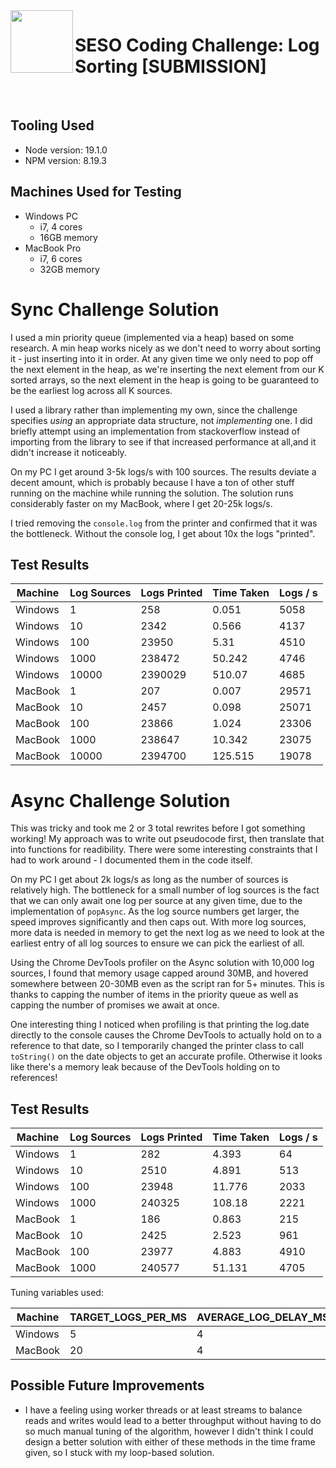 <img align="left" width="100px" height="100px" src="https://user-images.githubusercontent.com/12256205/162470824-d34c5fad-555e-498b-9ac9-ba86b6eb057a.png">

# SESO Coding Challenge: Log Sorting [SUBMISSION]

<br>

## Tooling Used

- Node version: 19.1.0
- NPM version: 8.19.3

## Machines Used for Testing

- Windows PC
  - i7, 4 cores
  - 16GB memory
- MacBook Pro
  - i7, 6 cores
  - 32GB memory

# Sync Challenge Solution

I used a min priority queue (implemented via a heap) based on some research. A min heap works nicely as we don't need to worry about sorting it - just inserting into it in order. At any given time we only need to pop off the next element in the heap, as we're inserting the next element from our K sorted arrays, so the next element in the heap is going to be guaranteed to be the earliest log across all K sources.

I used a library rather than implementing my own, since the challenge specifies _using_ an appropriate data structure, not _implementing_ one. I did briefly attempt using an implementation from stackoverflow instead of importing from the library to see if that increased performance at all,and it didn't increase it noticeably.

On my PC I get around 3-5k logs/s with 100 sources. The results deviate a decent amount, which is probably because I have a ton of other stuff running on the machine while running the solution. The solution runs considerably faster on my MacBook, where I get 20-25k logs/s.

I tried removing the `console.log` from the printer and confirmed that it was the bottleneck. Without the console log, I get about 10x the logs "printed".

## Test Results

| Machine | Log Sources | Logs Printed | Time Taken | Logs / s |
| ------- | ----------- | ------------ | ---------- | -------- |
| Windows | 1           | 258          | 0.051      | 5058     |
| Windows | 10          | 2342         | 0.566      | 4137     |
| Windows | 100         | 23950        | 5.31       | 4510     |
| Windows | 1000        | 238472       | 50.242     | 4746     |
| Windows | 10000       | 2390029      | 510.07     | 4685     |
| MacBook | 1           | 207          | 0.007      | 29571    |
| MacBook | 10          | 2457         | 0.098      | 25071    |
| MacBook | 100         | 23866        | 1.024      | 23306    |
| MacBook | 1000        | 238647       | 10.342     | 23075    |
| MacBook | 10000       | 2394700      | 125.515    | 19078    |

# Async Challenge Solution

This was tricky and took me 2 or 3 total rewrites before I got something working! My approach was to write out pseudocode first, then translate that into functions for readibility. There were some interesting constraints that I had to work around - I documented them in the code itself.

On my PC I get about 2k logs/s as long as the number of sources is relatively high. The bottleneck for a small number of log sources is the fact that we can only await one log per source at any given time, due to the implementation of `popAsync`. As the log source numbers get larger, the speed improves significantly and then caps out. With more log sources, more data is needed in memory to get the next log as we need to look at the earliest entry of all log sources to ensure we can pick the earliest of all.

Using the Chrome DevTools profiler on the Async solution with 10,000 log sources, I found that memory usage capped around 30MB, and hovered somewhere between 20-30MB even as the script ran for 5+ minutes. This is thanks to capping the number of items in the priority queue as well as capping the number of promises we await at once.

One interesting thing I noticed when profiling is that printing the log.date directly to the console causes the Chrome DevTools to actually hold on to a reference to that date, so I temporarily changed the printer class to call `toString()` on the date objects to get an accurate profile. Otherwise it looks like there's a memory leak because of the DevTools holding on to references!

## Test Results

| Machine | Log Sources | Logs Printed | Time Taken | Logs / s |
| ------- | ----------- | ------------ | ---------- | -------- |
| Windows | 1           | 282          | 4.393      | 64       |
| Windows | 10          | 2510         | 4.891      | 513      |
| Windows | 100         | 23948        | 11.776     | 2033     |
| Windows | 1000        | 240325       | 108.18     | 2221     |
| MacBook | 1           | 186          | 0.863      | 215      |
| MacBook | 10          | 2425         | 2.523      | 961      |
| MacBook | 100         | 23977        | 4.883      | 4910     |
| MacBook | 1000        | 240577       | 51.131     | 4705     |

Tuning variables used:

| Machine | TARGET_LOGS_PER_MS | AVERAGE_LOG_DELAY_MS | PROMISE_OVERHEAD_CONSTANT_MS |
| ------- | ------------------ | -------------------- | ---------------------------- |
| Windows | 5                  | 4                    | 11                           |
| MacBook | 20                 | 4                    | 4                            |

## Possible Future Improvements

- I have a feeling using worker threads or at least streams to balance reads and writes would lead to a better throughput without having to do so much manual tuning of the algorithm, however I didn't think I could design a better solution with either of these methods in the time frame given, so I stuck with my loop-based solution.
